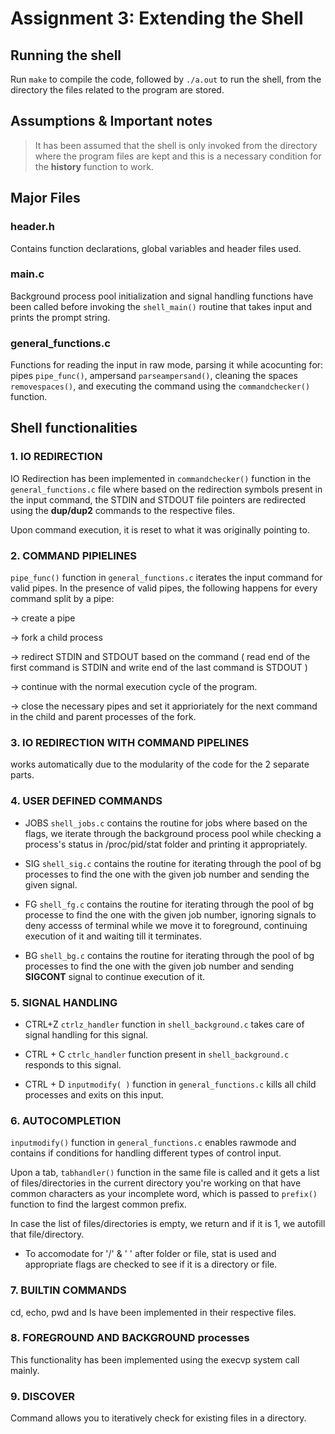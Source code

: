 
# Assignment 3: Extending the Shell

## Running the shell

Run `make` to compile the code, followed by `./a.out` to run the shell, from the directory the files related to the program are stored.

## Assumptions & Important notes

> It has been assumed that the shell is only invoked from the directory where the program files are kept and this is a necessary condition for the **history** function to work.

## Major Files

### header.h

Contains function declarations, global variables and header files used.

### main.c

Background process pool initialization and signal handling functions have been called before invoking the `shell_main()` routine that takes input and prints the prompt string.

### general_functions.c

Functions for reading the input in raw mode, parsing it while acocunting for: pipes `pipe_func()`, ampersand `parseampersand()`, cleaning the spaces `removespaces()`, and executing the command using the `commandchecker()` function.

## Shell functionalities

### 1. IO REDIRECTION

IO Redirection has been implemented in `commandchecker()` function in the `general_functions.c` file where based on the redirection symbols present in the input command, the STDIN and STDOUT file pointers are redirected using the **dup/dup2** commands to the respective files.

Upon command execution, it is reset to what it was originally pointing to.

### 2. COMMAND PIPIELINES

`pipe_func()` function in `general_functions.c` iterates the input command for valid pipes.
In the presence of valid pipes, the following happens for every command split by a pipe:

-> create a pipe

-> fork a child process

-> redirect STDIN and STDOUT based on the command ( read end of the first command is STDIN and write end of the last command is STDOUT )

-> continue with the normal execution cycle of the program.

-> close the necessary pipes and set it apprioriately for the next command in the child and parent processes of the fork.

### 3. IO REDIRECTION WITH COMMAND PIPELINES

works automatically due to the modularity of the code for the 2 separate parts.

### 4. USER DEFINED COMMANDS

* JOBS
`shell_jobs.c` contains the routine for jobs where based on the flags, we iterate through the background process pool while checking a process's status in /proc/pid/stat folder and printing it appropriately.

* SIG
`shell_sig.c` contains the routine for iterating through the pool of bg processes to find the one with the given job number and sending the given signal.

* FG
`shell_fg.c` contains the routine for iterating through the pool of bg processe to find the one with the given job number, ignoring signals to deny accesss of terminal while we move it to foreground, continuing execution of it and waiting till it terminates.

* BG
`shell_bg.c` contains the routine for iterating through the pool of bg processes to find the one with the given job number and sending **SIGCONT** signal to continue execution of it.

### 5. SIGNAL HANDLING
* CTRL+Z
`ctrlz_handler` function in `shell_background.c` takes care of signal handling for this signal.

* CTRL + C
`ctrlc_handler` function present in `shell_background.c` responds to this signal.

* CTRL + D
`inputmodify( )` function in `general_functions.c` kills all child processes and exits on this input.

### 6. AUTOCOMPLETION

`inputmodify()` function in `general_functions.c` enables rawmode and contains if conditions for handling different types of control input.

Upon a tab, `tabhandler()` function in the same file is called and it gets a list of files/directories in the current directory you're working on that have common characters as your incomplete word, which is passed to `prefix()` function to find the largest common prefix.

In case the list of files/directories is empty, we return and if it is 1, we autofill that file/directory.

* To accomodate for '/' & ' ' after folder or file, stat is used and appropriate flags are checked to see if it is a directory or file.

### 7. BUILTIN COMMANDS

cd, echo, pwd and ls have been implemented in their respective files.

### 8. FOREGROUND AND BACKGROUND processes

This functionality has been implemented using the execvp system call mainly.

### 9. DISCOVER 

Command allows you to iteratively check for existing files in a directory.

